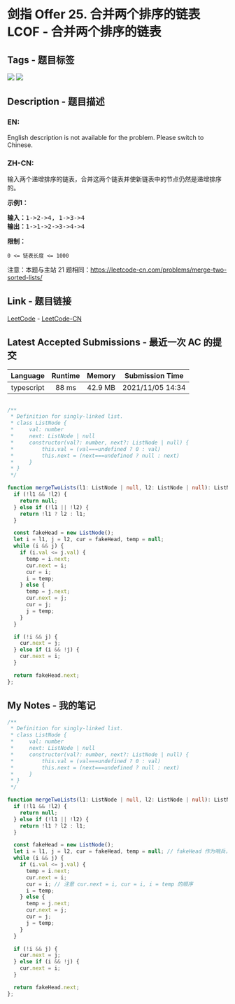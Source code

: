 
# 剑指 Offer 25. 合并两个排序的链表  LCOF - 合并两个排序的链表

## Tags - 题目标签

 <img src="https://img.shields.io/badge/Recursion-递归-blue.svg">   <img src="https://img.shields.io/badge/Linked List-链表-blue.svg">  


## Description - 题目描述

### EN:
English description is not available for the problem. Please switch to Chinese.

### ZH-CN:
<p>输入两个递增排序的链表，合并这两个链表并使新链表中的节点仍然是递增排序的。</p>

<p><strong>示例1：</strong></p>

<pre><strong>输入：</strong>1-&gt;2-&gt;4, 1-&gt;3-&gt;4
<strong>输出：</strong>1-&gt;1-&gt;2-&gt;3-&gt;4-&gt;4</pre>

<p><strong>限制：</strong></p>

<p><code>0 &lt;= 链表长度 &lt;= 1000</code></p>

<p>注意：本题与主站 21 题相同：<a href="https://leetcode-cn.com/problems/merge-two-sorted-lists/">https://leetcode-cn.com/problems/merge-two-sorted-lists/</a></p>



## Link - 题目链接

[LeetCode](https://leetcode.com/problems/he-bing-liang-ge-pai-xu-de-lian-biao-lcof/description/)  -  [LeetCode-CN](https://leetcode-cn.com/problems/he-bing-liang-ge-pai-xu-de-lian-biao-lcof/description/)
## Latest Accepted Submissions - 最近一次 AC 的提交


| Language | Runtime | Memory | Submission Time |
|:---:|:---:|:---:|:---:|
| typescript  | 88 ms | 42.9 MB | 2021/11/05 14:34 |

```typescript

/**
 * Definition for singly-linked list.
 * class ListNode {
 *     val: number
 *     next: ListNode | null
 *     constructor(val?: number, next?: ListNode | null) {
 *         this.val = (val===undefined ? 0 : val)
 *         this.next = (next===undefined ? null : next)
 *     }
 * }
 */

function mergeTwoLists(l1: ListNode | null, l2: ListNode | null): ListNode | null {
  if (!l1 && !l2) {
    return null;
  } else if (!l1 || !l2) {
    return !l1 ? l2 : l1;
  }

  const fakeHead = new ListNode();
  let i = l1, j = l2, cur = fakeHead, temp = null;
  while (i && j) {
    if (i.val <= j.val) {
      temp = i.next;
      cur.next = i;
      cur = i;
      i = temp;
    } else {
      temp = j.next;
      cur.next = j;
      cur = j;
      j = temp;
    }
  }

  if (!i && j) {
    cur.next = j;
  } else if (i && !j) {
    cur.next = i;
  }

  return fakeHead.next;
};

```
## My Notes - 我的笔记


```typescript
/**
 * Definition for singly-linked list.
 * class ListNode {
 *     val: number
 *     next: ListNode | null
 *     constructor(val?: number, next?: ListNode | null) {
 *         this.val = (val===undefined ? 0 : val)
 *         this.next = (next===undefined ? null : next)
 *     }
 * }
 */

function mergeTwoLists(l1: ListNode | null, l2: ListNode | null): ListNode | null {
  if (!l1 && !l2) {
    return null;
  } else if (!l1 || !l2) {
    return !l1 ? l2 : l1;
  }

  const fakeHead = new ListNode();
  let i = l1, j = l2, cur = fakeHead, temp = null; // fakeHead 作为哨兵，返回合并的链表头部
  while (i && j) {
    if (i.val <= j.val) {
      temp = i.next;
      cur.next = i;
      cur = i; // 注意 cur.next = i, cur = i, i = temp 的顺序
      i = temp;
    } else {
      temp = j.next;
      cur.next = j;
      cur = j;
      j = temp;
    }
  }

  if (!i && j) {
    cur.next = j;
  } else if (i && !j) {
    cur.next = i;
  }

  return fakeHead.next;
};
```

